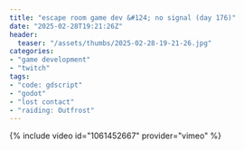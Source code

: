 ```yaml
---
title: "escape room game dev &#124; no signal (day 176)"
date: "2025-02-28T19:21:26Z"
header:
  teaser: "/assets/thumbs/2025-02-28-19-21-26.jpg"
categories:
- "game development"
- "twitch"
tags:
- "code: gdscript"
- "godot"
- "lost contact"
- "raiding: Outfrost"
---
```

{% include video id="1061452667" provider="vimeo" %}
